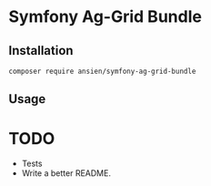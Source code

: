 # Symfony Ag-Grid Bundle

## Installation
``
composer require ansien/symfony-ag-grid-bundle
``

## Usage

# TODO
- Tests
- Write a better README.
